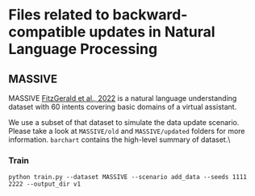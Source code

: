 # Files related to backward-compatible updates in Natural Language Processing

## MASSIVE

 MASSIVE [FitzGerald et al., 2022](https://github.com/alexa/massive) is a natural language understanding
dataset with 60 intents covering basic domains of a
virtual assistant. 

We use a subset of that dataset to simulate the data update scenario. Please take a look at `MASSIVE/old` and `MASSIVE/updated` folders for more information. `barchart` contains the high-level summary of dataset.\

### Train

``python train.py --dataset MASSIVE --scenario add_data --seeds 1111 2222 --output_dir v1``